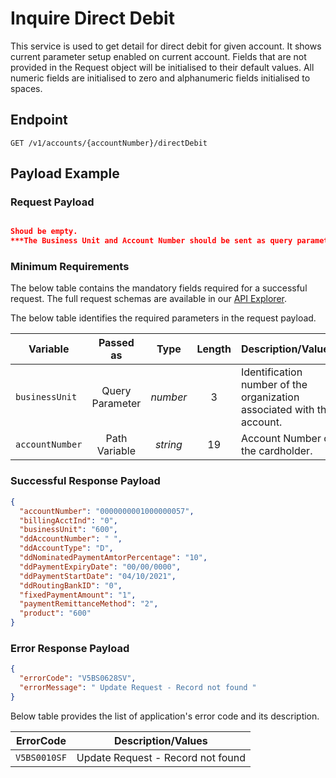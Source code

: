# Inquire Direct Debit

This service is used to get detail for direct debit for given account. It shows current parameter setup enabled on current account.
Fields that are not provided in the Request object will be initialised to their default values. All numeric fields are initialised to zero and alphanumeric fields initialised to spaces.

## Endpoint

`GET /v1/accounts/{accountNumber}/directDebit`

## Payload Example

### Request Payload

```json

Shoud be empty.
***The Business Unit and Account Number should be sent as query parameters and path variable.*** 

```

### Minimum Requirements

The below table contains the mandatory fields required for a successful request. The full request schemas are available in our [API Explorer](../api/?type=get&path=/v1/accounts/{accountNumber}/directDebit).

The below table identifies the required parameters in the request payload.

| Variable | Passed as | Type | Length | Description/Values |
| -------- | :-------: | :--: | :------------: | ------------------ |
| `businessUnit` | Query Parameter | *number* | 3 | Identification number of the organization associated with the account. |
| `accountNumber` | Path Variable | *string* | 19 | Account Number of the cardholder. | 

### Successful Response Payload

```json
{
  "accountNumber": "0000000001000000057",
  "billingAcctInd": "0",
  "businessUnit": "600",
  "ddAccountNumber": " ",
  "ddAccountType": "D",
  "ddNominatedPaymentAmtorPercentage": "10",
  "ddPaymentExpiryDate": "00/00/0000",
  "ddPaymentStartDate": "04/10/2021",
  "ddRoutingBankID": "0",
  "fixedPaymentAmount": "1",
  "paymentRemittanceMethod": "2",
  "product": "600"
}
```

### Error Response Payload

```json
{
  "errorCode": "V5BS0628SV",
  "errorMessage": " Update Request - Record not found "
}
```

Below table provides the list of application's error code and its description.

| ErrorCode |  Description/Values |
| --------  | ------------------ |
| `V5BS0010SF` | Update Request - Record not found |